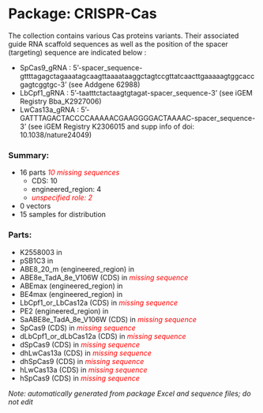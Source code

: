 # Package: CRISPR-Cas

The collection contains various Cas proteins variants. 
Their associated guide RNA scaffold sequences as well as the position of the spacer (targeting) sequence are indicated below : 
- SpCas9_gRNA : 5’-spacer_sequence-gttttagagctagaaatagcaagttaaaataaggctagtccgttatcaacttgaaaaagtggcaccgagtcggtgc-3’ (see Addgene 62988)
- LbCpf1_gRNA : 5’-taatttctactaagtgtagat-spacer_sequence-3’ (see iGEM Registry Bba_K2927006)
- LwCas13a_gRNA : 5’-GATTTAGACTACCCCAAAAACGAAGGGGACTAAAAC-spacer_sequence-3’ (see iGEM Registry K2306015 and supp info of doi: 10.1038/nature24049)

### Summary:

- 16 parts _<span style="color:red">10 missing sequences</span>_
    - CDS: 10
    - engineered_region: 4
    -  _<span style="color:red">unspecified role: 2</span>_
- 0 vectors
- 15 samples for distribution

### Parts:

- K2558003 in 
- pSB1C3 in 
- ABE8_20_m (engineered_region) in 
- ABE8e_TadA_8e_V106W (CDS) in  _<span style="color:red">missing sequence</span>_
- ABEmax (engineered_region) in 
- BE4max (engineered_region) in 
- LbCpf1_or_LbCas12a (CDS) in  _<span style="color:red">missing sequence</span>_
- PE2 (engineered_region) in 
- SaABE8e_TadA_8e_V106W (CDS) in  _<span style="color:red">missing sequence</span>_
- SpCas9 (CDS) in  _<span style="color:red">missing sequence</span>_
- dLbCpf1_or_dLbCas12a (CDS) in  _<span style="color:red">missing sequence</span>_
- dSpCas9 (CDS) in  _<span style="color:red">missing sequence</span>_
- dhLwCas13a (CDS) in  _<span style="color:red">missing sequence</span>_
- dhSpCas9 (CDS) in  _<span style="color:red">missing sequence</span>_
- hLwCas13a (CDS) in  _<span style="color:red">missing sequence</span>_
- hSpCas9 (CDS) in  _<span style="color:red">missing sequence</span>_

_Note: automatically generated from package Excel and sequence files; do not edit_
